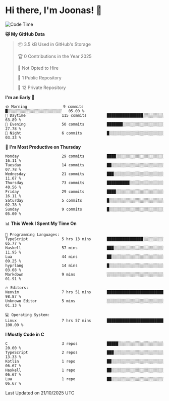 <!--<a href="https://github.com/anuraghazra/github-readme-stats">
  <img align="center" height=200 src="https://readme-stats-git-main-joonas45s-projects.vercel.app/api?username=Joonas45&hide=stars&show_icons=true&theme=monokai" />
</a>
<a href="">
  <img align="center" width=300 src="https://readme-stats-git-main-joonas45s-projects.vercel.app/api/top-langs?username=Joonas45&theme=monokai&layout=compact" />
</a>-->
<!--
<a href="">
  <img align="center" height=125 width=600 src="https://readme-stats-git-main-joonas45s-projects.vercel.app/api/wakatime?username=Joonas45&theme=monokai&layout=compact" />
</a>
-->

# Hi there, I'm Joonas! :wave:


<!--START_SECTION:waka-->
![Code Time](http://img.shields.io/badge/Code%20Time-290%20hrs%2051%20mins-blue)

**🐱 My GitHub Data** 

> 📦 3.5 kB Used in GitHub's Storage 
 > 
> 🏆 0 Contributions in the Year 2025
 > 
> 🚫 Not Opted to Hire
 > 
> 📜 1 Public Repository 
 > 
> 🔑 12 Private Repository 
 > 
**I'm an Early 🐤** 

```text
🌞 Morning                9 commits           █░░░░░░░░░░░░░░░░░░░░░░░░   05.00 % 
🌆 Daytime                115 commits         ████████████████░░░░░░░░░   63.89 % 
🌃 Evening                50 commits          ███████░░░░░░░░░░░░░░░░░░   27.78 % 
🌙 Night                  6 commits           █░░░░░░░░░░░░░░░░░░░░░░░░   03.33 % 
```
📅 **I'm Most Productive on Thursday** 

```text
Monday                   29 commits          ████░░░░░░░░░░░░░░░░░░░░░   16.11 % 
Tuesday                  14 commits          ██░░░░░░░░░░░░░░░░░░░░░░░   07.78 % 
Wednesday                21 commits          ███░░░░░░░░░░░░░░░░░░░░░░   11.67 % 
Thursday                 73 commits          ██████████░░░░░░░░░░░░░░░   40.56 % 
Friday                   29 commits          ████░░░░░░░░░░░░░░░░░░░░░   16.11 % 
Saturday                 5 commits           █░░░░░░░░░░░░░░░░░░░░░░░░   02.78 % 
Sunday                   9 commits           █░░░░░░░░░░░░░░░░░░░░░░░░   05.00 % 
```


📊 **This Week I Spent My Time On** 

```text
💬 Programming Languages: 
TypeScript               5 hrs 13 mins       ████████████████░░░░░░░░░   65.77 % 
Haskell                  57 mins             ███░░░░░░░░░░░░░░░░░░░░░░   11.95 % 
Lua                      44 mins             ██░░░░░░░░░░░░░░░░░░░░░░░   09.25 % 
hyprlang                 14 mins             █░░░░░░░░░░░░░░░░░░░░░░░░   03.08 % 
Markdown                 9 mins              ░░░░░░░░░░░░░░░░░░░░░░░░░   01.91 % 

🔥 Editors: 
Neovim                   7 hrs 51 mins       █████████████████████████   98.87 % 
Unknown Editor           5 mins              ░░░░░░░░░░░░░░░░░░░░░░░░░   01.13 % 

💻 Operating System: 
Linux                    7 hrs 57 mins       █████████████████████████   100.00 % 
```

**I Mostly Code in C** 

```text
C                        3 repos             █████░░░░░░░░░░░░░░░░░░░░   20.00 % 
TypeScript               2 repos             ███░░░░░░░░░░░░░░░░░░░░░░   13.33 % 
Kotlin                   1 repo              ██░░░░░░░░░░░░░░░░░░░░░░░   06.67 % 
Haskell                  1 repo              ██░░░░░░░░░░░░░░░░░░░░░░░   06.67 % 
Lua                      1 repo              ██░░░░░░░░░░░░░░░░░░░░░░░   06.67 % 
```




 Last Updated on 21/10/2025 UTC
<!--END_SECTION:waka-->
